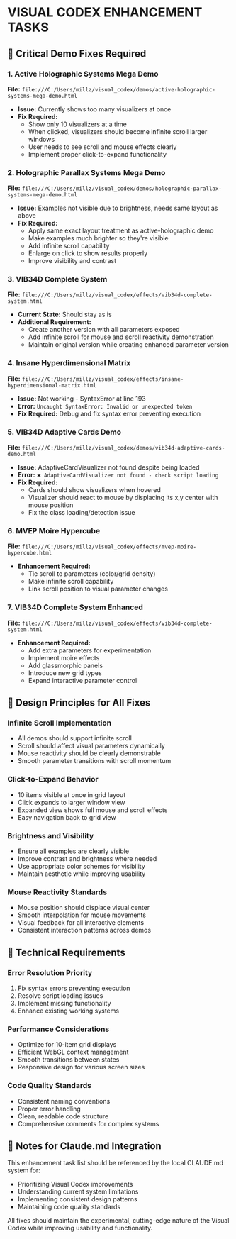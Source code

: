 # VISUAL CODEX ENHANCEMENT TASKS

## 🎯 Critical Demo Fixes Required

### 1. Active Holographic Systems Mega Demo
**File:** `file:///C:/Users/millz/visual_codex/demos/active-holographic-systems-mega-demo.html`
- **Issue:** Currently shows too many visualizers at once
- **Fix Required:** 
  - Show only 10 visualizers at a time
  - When clicked, visualizers should become infinite scroll larger windows
  - User needs to see scroll and mouse effects clearly
  - Implement proper click-to-expand functionality

### 2. Holographic Parallax Systems Mega Demo
**File:** `file:///C:/Users/millz/visual_codex/demos/holographic-parallax-systems-mega-demo.html`
- **Issue:** Examples not visible due to brightness, needs same layout as above
- **Fix Required:**
  - Apply same exact layout treatment as active-holographic demo
  - Make examples much brighter so they're visible
  - Add infinite scroll capability
  - Enlarge on click to show results properly
  - Improve visibility and contrast

### 3. VIB34D Complete System
**File:** `file:///C:/Users/millz/visual_codex/effects/vib34d-complete-system.html`
- **Current State:** Should stay as is
- **Additional Requirement:** 
  - Create another version with all parameters exposed
  - Add infinite scroll for mouse and scroll reactivity demonstration
  - Maintain original version while creating enhanced parameter version

### 4. Insane Hyperdimensional Matrix
**File:** `file:///C:/Users/millz/visual_codex/effects/insane-hyperdimensional-matrix.html`
- **Issue:** Not working - SyntaxError at line 193
- **Error:** `Uncaught SyntaxError: Invalid or unexpected token`
- **Fix Required:** Debug and fix syntax error preventing execution

### 5. VIB34D Adaptive Cards Demo
**File:** `file:///C:/Users/millz/visual_codex/demos/vib34d-adaptive-cards-demo.html`
- **Issue:** AdaptiveCardVisualizer not found despite being loaded
- **Error:** `❌ AdaptiveCardVisualizer not found - check script loading`
- **Fix Required:**
  - Cards should show visualizers when hovered
  - Visualizer should react to mouse by displacing its x,y center with mouse position
  - Fix the class loading/detection issue

### 6. MVEP Moire Hypercube
**File:** `file:///C:/Users/millz/visual_codex/effects/mvep-moire-hypercube.html`
- **Enhancement Required:**
  - Tie scroll to parameters (color/grid density)
  - Make infinite scroll capability
  - Link scroll position to visual parameter changes

### 7. VIB34D Complete System Enhanced
**File:** `file:///C:/Users/millz/visual_codex/effects/vib34d-complete-system.html`
- **Enhancement Required:**
  - Add extra parameters for experimentation
  - Implement moire effects
  - Add glassmorphic panels
  - Introduce new grid types
  - Expand interactive parameter control

## 🎨 Design Principles for All Fixes

### Infinite Scroll Implementation
- All demos should support infinite scroll
- Scroll should affect visual parameters dynamically
- Mouse reactivity should be clearly demonstrable
- Smooth parameter transitions with scroll momentum

### Click-to-Expand Behavior
- 10 items visible at once in grid layout
- Click expands to larger window view
- Expanded view shows full mouse and scroll effects
- Easy navigation back to grid view

### Brightness and Visibility
- Ensure all examples are clearly visible
- Improve contrast and brightness where needed
- Use appropriate color schemes for visibility
- Maintain aesthetic while improving usability

### Mouse Reactivity Standards
- Mouse position should displace visual center
- Smooth interpolation for mouse movements
- Visual feedback for all interactive elements
- Consistent interaction patterns across demos

## 🔧 Technical Requirements

### Error Resolution Priority
1. Fix syntax errors preventing execution
2. Resolve script loading issues
3. Implement missing functionality
4. Enhance existing working systems

### Performance Considerations
- Optimize for 10-item grid displays
- Efficient WebGL context management
- Smooth transitions between states
- Responsive design for various screen sizes

### Code Quality Standards
- Consistent naming conventions
- Proper error handling
- Clean, readable code structure
- Comprehensive comments for complex systems

## 📝 Notes for Claude.md Integration

This enhancement task list should be referenced by the local CLAUDE.md system for:
- Prioritizing Visual Codex improvements
- Understanding current system limitations
- Implementing consistent design patterns
- Maintaining code quality standards

All fixes should maintain the experimental, cutting-edge nature of the Visual Codex while improving usability and functionality.